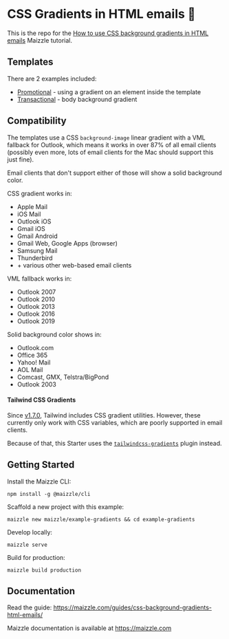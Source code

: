 # CSS Gradients in HTML emails 🌈

This is the repo for the [How to use CSS background gradients in HTML emails](https://maizzle.com/guides/css-background-gradients-html-emails/) Maizzle tutorial.

## Templates

There are 2 examples included:

- [Promotional](https://github.com/maizzle/example-gradients/blob/master/src/templates/promotional.html) - using a gradient on an element inside the template
- [Transactional](https://github.com/maizzle/example-gradients/blob/master/src/templates/transactional.html) - body background gradient

## Compatibility

The templates use a CSS `background-image` linear gradient with a VML fallback for Outlook, which means it works in over 87% of all email clients (possibly even more, lots of email clients for the Mac should support this just fine).

Email clients that don't support either of those will show a solid background color.

CSS gradient works in:

- Apple Mail
- iOS Mail
- Outlook iOS
- Gmail iOS
- Gmail Android
- Gmail Web, Google Apps (browser)
- Samsung Mail
- Thunderbird
- \+ various other web-based email clients

VML fallback works in:

- Outlook 2007
- Outlook 2010
- Outlook 2013
- Outlook 2016
- Outlook 2019

Solid background color shows in:

- Outlook.com
- Office 365
- Yahoo! Mail
- AOL Mail
- Comcast, GMX, Telstra/BigPond
- Outlook 2003

#### Tailwind CSS Gradients

Since [v1.7.0](https://github.com/tailwindlabs/tailwindcss/releases/tag/v1.7.0), Tailwind includes CSS gradient utilities. However, these currently only work with CSS variables, which are poorly supported in email clients.

Because of that, this Starter uses the [`tailwindcss-gradients`](https://github.com/benface/tailwindcss-gradients) plugin instead.

## Getting Started

Install the Maizzle CLI:

```
npm install -g @maizzle/cli
```

Scaffold a new project with this example:

```
maizzle new maizzle/example-gradients && cd example-gradients
```

Develop locally:

```
maizzle serve
```

Build for production:

```
maizzle build production
```

## Documentation

Read the guide: https://maizzle.com/guides/css-background-gradients-html-emails/

Maizzle documentation is available at https://maizzle.com
